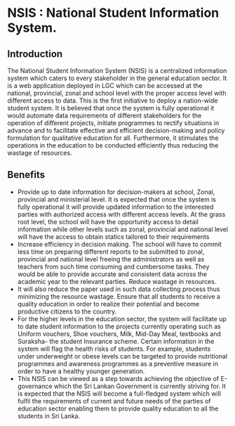 # NSIS : National Student Information System.

## Introduction 

The National Student Information System (NSIS) is a centralized information system which caters to every stakeholder in the general education sector. It is a web application deployed in LGC which can be accessed at the national, provincial, zonal and school level with the proper access level with different access to data. This is the first initiative to deploy a nation-wide student system. It is believed that once the system is fully operational it would automate data requirements of different stakeholders for the operation of different projects, initiate programmes to rectify situations in advance and to facilitate effective and efficient decision-making and policy formulation for qualitative education for all. Furthermore, it stimulates the operations in the education to be conducted efficiently thus reducing the wastage of resources. 

## Benefits

- Provide up to date information for decision-makers at school, Zonal, provincial and ministerial level.
It is expected that once the system is fully operational it will provide updated information to the interested parties with authorized access with different access levels. At the grass root level, the school will have the opportunity access to detail information while other levels such as zonal, provincial and national level will have the access to obtain statics tailored to their requirements
- Increase efficiency in decision making. 
The school will have to commit less time on preparing different reports to be submitted to zonal, provincial and national level freeing the administrators as well as teachers from such time consuming and cumbersome tasks. They would be able to provide accurate and consistent data across the academic year to the relevant parties.
Reduce wastage in resources.
- It will also reduce the paper used in such data collecting process thus minimizing the resource wastage.
Ensure that all students to receive a quality education in order to realize their potential and become productive citizens to the country. 
- For the higher levels in the education sector, the system will facilitate up to date student information to the projects currently operating such as Uniform vouchers, Shoe vouchers, Milk, Mid-Day Meal, textbooks and Suraksha- the student Insurance scheme. Certain information in the system will flag the health risks of students. For example, students under underweight or obese levels can be targeted to provide nutritional programmes and awareness programmes as a preventive measure in order to have a healthy younger generation.
- This NSIS can be viewed as a step towards achieving the objective of E-governance which the Sri Lankan Government is currently striving for. It is expected that the NSIS will become a full-fledged system which will fulfil the requirements of current and future needs of the parties of education sector enabling them to provide quality education to all the students in Sri Lanka. 



